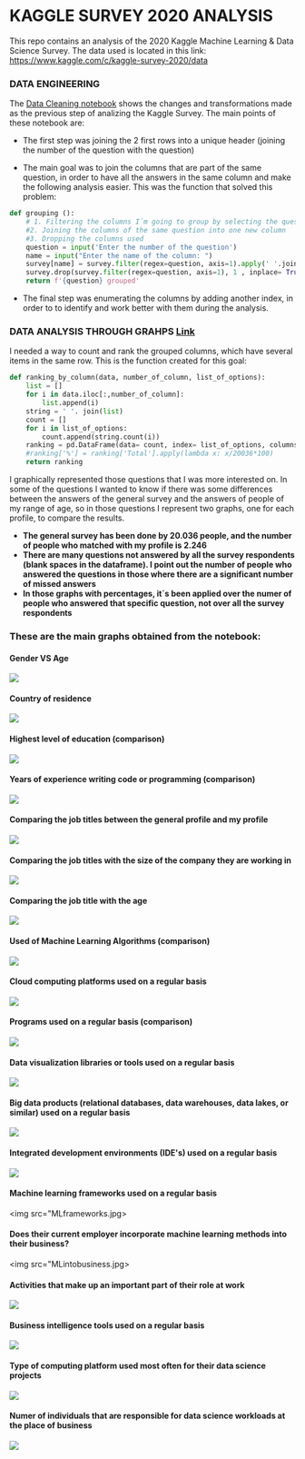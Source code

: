 # KAGGLE SURVEY 2020 ANALYSIS
This repo contains an analysis of the 2020 Kaggle Machine Learning &amp; Data Science Survey. The data used is located in this link: https://www.kaggle.com/c/kaggle-survey-2020/data 


### DATA ENGINEERING
The [Data Cleaning notebook](https://github.com/rfisla/KAGGLE_SURVEY_2020_ANALYSIS/blob/main/DATA_CLEANING.ipynb) shows the changes and transformations made as the previous step of analizing the Kaggle Survey. The main points of these notebook are:

- The first step was joining the 2 first rows into a unique header (joining the number of the question with the question)

- The main goal was to join the columns that are part of the same question, in order to have all the answers in the same column and make the following analysis easier.
This was the function that solved this problem:

```python
def grouping ():
    # 1. Filtering the columns I´m going to group by selecting the question
    #2. Joining the columns of the same question into one new column
    #3. Dropping the columns used
    question = input('Enter the number of the question')
    name = input("Enter the name of the column: ")
    survey[name] = survey.filter(regex=question, axis=1).apply(' '.join, axis=1)
    survey.drop(survey.filter(regex=question, axis=1), 1 , inplace= True)
    return f'{question} grouped'
```
- The final step was enumerating the columns by adding another index, in order to to identify and work better with them during the analysis.


### DATA ANALYSIS THROUGH GRAHPS [Link](https://github.com/rfisla/KAGGLE_SURVEY_2020_ANALYSIS/blob/main/KAGGLE_SURVEY_ANALYSIS.ipynb)

I needed a way to count and rank the grouped columns, which have several items in the same row. This is the function created for this goal:

```python
def ranking_by_column(data, number_of_column, list_of_options):
    list = []
    for i in data.iloc[:,number_of_column]:
        list.append(i)
    string = ' '. join(list)
    count = []
    for i in list_of_options:
        count.append(string.count(i))
    ranking = pd.DataFrame(data= count, index= list_of_options, columns=['Total']).sort_values(by='Total',ascending=False)
    #ranking['%'] = ranking['Total'].apply(lambda x: x/20036*100)
    return ranking
  ```

I graphically represented those questions that I was more interested on. In some of the questions I wanted to know if there was some differences between the answers of the general survey and the answers of people of my range of age, so in those questions I represent two graphs, one for each profile, to compare the results.

- **The general survey has been done by 20.036 people, and the number of people who matched with my profile is 2.246**
- **There are many questions not answered by all the survey respondents (blank spaces in the dataframe). I point out the number of people who answered the questions in those where there are a significant number of missed answers**
- **In those graphs with percentages, it´s been applied over the numer of people who answered that specific question, not over all the survey respondents**

### **These are the main graphs obtained from the notebook:**


#### Gender VS Age
<img src="Graphs/GendervsAgeChart.jpg">

#### Country of residence 
<img src="Graphs/CountryOfResidenceGrapg.jpg">

#### Highest level of education (comparison)
<img src="Graphs/EducationGraph.jpg">

#### Years of experience writing code or programming (comparison)
<img src="Graphs/ExperienceProgrammingGraph.jpg">

#### Comparing the job titles between the general profile and my profile
<img src="Graphs/Comparing_titles.jpg">

#### Comparing the job titles with the size of the company they are working in
<img src="sizecompanyVSposition.jpg">

#### Comparing the job title with the age
<img src="TitlevsAge.jpg">

#### Used of Machine Learning Algorithms (comparison)
<img src="Graphs/MLAlgorithmsGraph.jpg">

#### Cloud computing platforms used on a regular basis 
<img src="Graphs/CCPlatformsGraph.jpg">

#### Programs used on a regular basis (comparison)
<img src="Graphs/ProgramsUsedGraph.jpg">

#### Data visualization libraries or tools used on a regular basis
<img src="Graphs/Visualizationlibraries.jpg">

#### Big data products (relational databases, data warehouses, data lakes, or similar) used on a regular basis
<img src="Graphs/BigDataProducts.jpg.jpg">

#### Integrated development environments (IDE's) used  on a regular basis
<img src="Graphs/IDEs.jpg">

#### Machine learning frameworks used on a regular basis
<img src="MLframeworks.jpg>

#### Does their current employer incorporate machine learning methods into their business?
<img src="MLintobusiness.jpg>

#### Activities that make up an important part of their role at work
<img src="Graphs/Activities.jpg">

#### Business intelligence tools used on a regular basis
<img src="Graphs/BItools.jpeg">

#### Type of computing platform used most often for their data science projects
<img src="Graphs/CCmoreused.jpg">

#### Numer of individuals that are responsible for data science workloads at the place of business
<img src="Graphs/DSWorkloadsGraph.jpg">




